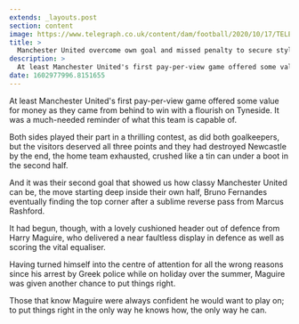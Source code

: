 ```yaml
--- 
extends: _layouts.post 
section: content 
image: https://www.telegraph.co.uk/content/dam/football/2020/10/17/TELEMMGLPICT000242210681_trans_NvBQzQNjv4Bqh6IPPfNmlzmSbL1i9yV2vCznTBfvI7VCYxOHszp5Uxg.jpeg?impolicy=logo-overlay 
title: > 
  Manchester United overcome own goal and missed penalty to secure stylish win at Newcastle 
description: > 
  At least Manchester United's first pay-per-view game offered some value for money as they came from behind to win with a flourish on Tyneside.It was a much-needed reminder of what this team is capable of.And it was their second goal that showed us how classy Manchester United can be, the move starting deep inside their own half, Bruno Fernandes eventually finding the top corner after a sublime reverse pass from Marcus Rashford.It had begun, though, with a lovely cushioned header out of defence from Harry Maguire, who delivered a near faultless display in defence as well as scoring the vital equaliser.Those that know Maguire were always confident he would want to play on; to put things right in the only way he knows how, the only way he can. 
date: 1602977996.8151655 
--- 
```

At least Manchester United's first pay-per-view game offered some value for money as they came from behind to win with a flourish on Tyneside. It was a much-needed reminder of what this team is capable of.

Both sides played their part in a thrilling contest, as did both goalkeepers, but the visitors deserved all three points and they had destroyed Newcastle by the end, the home team exhausted, crushed like a tin can under a boot in the second half.

And it was their second goal that showed us how classy Manchester United can be, the move starting deep inside their own half, Bruno Fernandes eventually finding the top corner after a sublime reverse pass from Marcus Rashford.

It had begun, though, with a lovely cushioned header out of defence from Harry Maguire, who delivered a near faultless display in defence as well as scoring the vital equaliser.

Having turned himself into the centre of attention for all the wrong reasons since his arrest by Greek police while on holiday over the summer, Maguire was given another chance to put things right.

Those that know Maguire were always confident he would want to play on; to put things right in the only way he knows how, the only way he can.